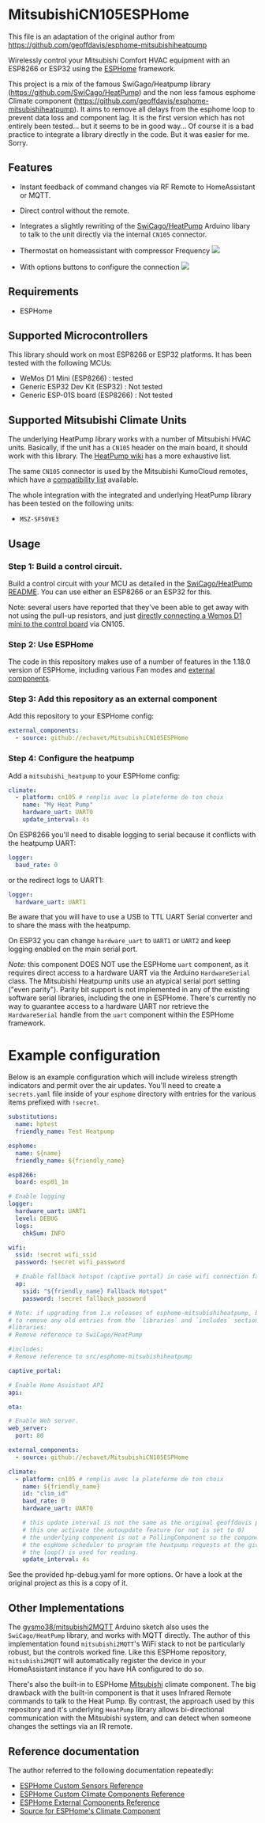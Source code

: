 # MitsubishiCN105ESPHome

This file is an adaptation of the original author from https://github.com/geoffdavis/esphome-mitsubishiheatpump

Wirelessly control your Mitsubishi Comfort HVAC equipment with an ESP8266 or
ESP32 using the [ESPHome](https://esphome.io) framework.

This project is a mix of the famous SwiGago/Heatpump library (https://github.com/SwiCago/HeatPump) and the non less famous esphome Climate component (https://github.com/geoffdavis/esphome-mitsubishiheatpump).
It aims to remove all delays from the esphome loop to prevent data loss and component lag.
It is the first version which has not entirely been tested... but it seems to be in good way...
Of course it is a bad practice to integrate a library directly in the code. But it was easier for me. Sorry.

## Features

- Instant feedback of command changes via RF Remote to HomeAssistant or MQTT.
- Direct control without the remote.
- Integrates a slightly rewriting of the [SwiCago/HeatPump](https://github.com/SwiCago/HeatPump) Arduino
  libary to talk to the unit directly via the internal `CN105` connector.

- Thermostat on homeassistant with compressor Frequency
  <IMG src="captures/Climate%20Thermostat%20.png"/>

- With options buttons to configure the connection
  <IMG src="captures/Debug%20settings.png"/>

## Requirements

- ESPHome

## Supported Microcontrollers

This library should work on most ESP8266 or ESP32 platforms. It has been tested
with the following MCUs:

- WeMos D1 Mini (ESP8266) : tested
- Generic ESP32 Dev Kit (ESP32) : Not tested
- Generic ESP-01S board (ESP8266) : Not tested

## Supported Mitsubishi Climate Units

The underlying HeatPump library works with a number of Mitsubishi HVAC
units. Basically, if the unit has a `CN105` header on the main board, it should
work with this library. The [HeatPump
wiki](https://github.com/SwiCago/HeatPump/wiki/Supported-models) has a more
exhaustive list.

The same `CN105` connector is used by the Mitsubishi KumoCloud remotes, which
have a
[compatibility list](https://www.mitsubishicomfort.com/kumocloud/compatibility)
available.

The whole integration with the integrated and underlying HeatPump library has been
tested on the following units:

- `MSZ-SF50VE3`

## Usage

### Step 1: Build a control circuit.

Build a control circuit with your MCU as detailed in the [SwiCago/HeatPump
README](https://github.com/SwiCago/HeatPump/blob/master/README.md#demo-circuit).
You can use either an ESP8266 or an ESP32 for this.

Note: several users have reported that they've been able to get away with
not using the pull-up resistors, and just [directly connecting a Wemos D1 mini
to the control
board](https://github.com/SwiCago/HeatPump/issues/13#issuecomment-457897457)
via CN105.

### Step 2: Use ESPHome

The code in this repository makes use of a number of features in the 1.18.0
version of ESPHome, including various Fan modes and
[external components](https://esphome.io/components/external_components.html).

### Step 3: Add this repository as an external component

Add this repository to your ESPHome config:

```yaml
external_components:
  - source: github://echavet/MitsubishiCN105ESPHome
```

### Step 4: Configure the heatpump

Add a `mitsubishi_heatpump` to your ESPHome config:

```yaml
climate:
  - platform: cn105 # remplis avec la plateforme de ton choix
    name: "My Heat Pump"
    hardware_uart: UART0
    update_interval: 4s
```

On ESP8266 you'll need to disable logging to serial because it conflicts with
the heatpump UART:

```yaml
logger:
  baud_rate: 0
```

or the redirect logs to UART1:

```yaml
logger:
  hardware_uart: UART1
```

Be aware that you will have to use a USB to TTL UART Serial converter and to share the mass with the heatpump.

On ESP32 you can change `hardware_uart` to `UART1` or `UART2` and keep logging
enabled on the main serial port.

_Note:_ this component DOES NOT use the ESPHome `uart` component, as it
requires direct access to a hardware UART via the Arduino `HardwareSerial`
class. The Mitsubishi Heatpump units use an atypical serial port setting ("even
parity"). Parity bit support is not implemented in any of the existing
software serial libraries, including the one in ESPHome. There's currently no
way to guarantee access to a hardware UART nor retrieve the `HardwareSerial`
handle from the `uart` component within the ESPHome framework.

# Example configuration

Below is an example configuration which will include wireless strength
indicators and permit over the air updates. You'll need to create a
`secrets.yaml` file inside of your `esphome` directory with entries for the
various items prefixed with `!secret`.

```yaml
substitutions:
  name: hptest
  friendly_name: Test Heatpump

esphome:
  name: ${name}
  friendly_name: ${friendly_name}

esp8266:
  board: esp01_1m

# Enable logging
logger:
  hardware_uart: UART1
  level: DEBUG
  logs:
    chkSum: INFO

wifi:
  ssid: !secret wifi_ssid
  password: !secret wifi_password

  # Enable fallback hotspot (captive portal) in case wifi connection fails
  ap:
    ssid: "${friendly_name} Fallback Hotspot"
    password: !secret fallback_password

# Note: if upgrading from 1.x releases of esphome-mitsubishiheatpump, be sure
# to remove any old entries from the `libraries` and `includes` section.
#libraries:
# Remove reference to SwiCago/HeatPump

#includes:
# Remove reference to src/esphome-mitsubishiheatpump

captive_portal:

# Enable Home Assistant API
api:

ota:

# Enable Web server.
web_server:
  port: 80

external_components:
  - source: github://echavet/MitsubishiCN105ESPHome

climate:
  - platform: cn105 # remplis avec la plateforme de ton choix
    name: ${friendly_name}
    id: "clim_id"
    baud_rate: 0
    hardware_uart: UART0

    # this update interval is not the same as the original geoffdavis parameter
    # this one activate the autoupdate feature (or not is set to 0)
    # the underlying component is not a PollingComponent so the component just uses
    # the espHome scheduler to program the heatpump requests at the given interval.
    # the loop() is used for reading.
    update_interval: 4s
```

See the provided hp-debug.yaml for more options. Or have a look at the original project as this is a copy of it.

## Other Implementations

The [gysmo38/mitsubishi2MQTT](https://github.com/gysmo38/mitsubishi2MQTT)
Arduino sketch also uses the `SwiCago/HeatPump`
library, and works with MQTT directly. The author of this implementation found
`mitsubishi2MQTT`'s WiFi stack to not be particularly robust, but the controls
worked fine. Like this ESPHome repository, `mitsubishi2MQTT` will automatically
register the device in your HomeAssistant instance if you have HA configured to do so.

There's also the built-in to ESPHome
[Mitsubishi](https://github.com/esphome/esphome/blob/dev/esphome/components/mitsubishi/mitsubishi.h)
climate component.
The big drawback with the built-in component is that it uses Infrared Remote
commands to talk to the Heat Pump. By contrast, the approach used by this
repository and it's underlying `HeatPump` library allows bi-directional
communication with the Mitsubishi system, and can detect when someone changes
the settings via an IR remote.

## Reference documentation

The author referred to the following documentation repeatedly:

- [ESPHome Custom Sensors Reference](https://esphome.io/components/sensor/custom.html)
- [ESPHome Custom Climate Components Reference](https://esphome.io/components/climate/custom.html)
- [ESPHome External Components Reference](https://esphome.io/components/external_components.html)
- [Source for ESPHome's Climate Component](https://github.com/esphome/esphome/tree/master/esphome/components/climate)
